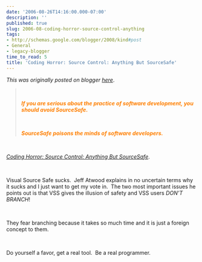 ```yaml
---
date: '2006-08-26T14:16:00.000-07:00'
description: ''
published: true
slug: 2006-08-coding-horror-source-control-anything
tags:
- http://schemas.google.com/blogger/2008/kind#post
- General
- legacy-blogger
time_to_read: 5
title: 'Coding Horror: Source Control: Anything But SourceSafe'
---
```


*This was originally posted on blogger [here](https://techshorts.blogspot.com/2006/08/coding-horror-source-control-anything.html)*.

<blockquote cite="http://www.codinghorror.com/blog/archives/000660.html"><br /><p><strong><em><font color="#ff7f00">If you are serious about the practice of software development, you should avoid SourceSafe.</font></em></strong></p><br /><p><strong><em><font color="#ff7f00">SourceSafe poisons the minds of software developers.</font></em></strong></p></blockquote><br /><p class="citation"><cite cite="http://www.codinghorror.com/blog/archives/000660.html"><a href="http://www.codinghorror.com/blog/archives/000660.html">Coding Horror: Source Control: Anything But SourceSafe</a></cite>.</p><br /><p class="citation">Visual Source Safe sucks.&nbsp; Jeff Atwood explains in no uncertain terms why it sucks and I just want to get my vote in.&nbsp; The two&nbsp;most important issues he points out is that VSS gives the illusion of safety and VSS users <em>DON&rsquo;T BRANCH</em>!</p><br /><p class="citation">They fear branching because it takes so much time and it is just a foreign concept to them.</p><br /><p class="citation">Do yourself a favor, get a real tool.&nbsp; Be a real programmer.</p>